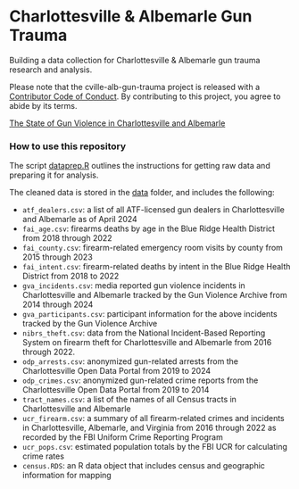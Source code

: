 # Charlottesville & Albemarle Gun Trauma

Building a data collection for Charlottesville & Albemarle gun trauma research and analysis.

Please note that the cville-alb-gun-trauma project is released with a [Contributor Code of Conduct](https://contributor-covenant.org/version/2/1/CODE_OF_CONDUCT.html). By contributing to this project, you agree to abide by its terms.

[The State of Gun Violence in Charlottesville and Albemarle](https://virginiaequitycenter.github.io/cville-alb-gun-trauma/data_descriptions)

### How to use this repository

The script [dataprep.R](https://github.com/virginiaequitycenter/cville-alb-gun-trauma/blob/main/scripts/data_prep.R) outlines the instructions for getting raw data and preparing it for analysis. 

The cleaned data is stored in the [data](https://github.com/virginiaequitycenter/cville-alb-gun-trauma/tree/main/data) folder, and includes the following:

- `atf_dealers.csv`: a list of all ATF-licensed gun dealers in Charlottesville and Albemarle as of April 2024
- `fai_age.csv`: firearms deaths by age in the Blue Ridge Health District from 2018 through 2022 
- `fai_county.csv`: firearm-related emergency room visits by county from 2015 through 2023
- `fai_intent.csv`: firearm-related deaths by intent in the Blue Ridge Health District from 2018 to 2022
- `gva_incidents.csv`: media reported gun violence incidents in Charlottesville and Albemarle tracked by the Gun Violence Archive from 2014 through 2024
- `gva_participants.csv`: participant information for the above incidents tracked by the Gun Violence Archive 
- `nibrs_theft.csv`: data from the National Incident-Based Reporting System on firearm theft for Charlottesville and Albemarle from 2016 through 2022. 
- `odp_arrests.csv`: anonymized gun-related arrests from the Charlottesville Open Data Portal from 2019 to 2024
- `odp_crimes.csv`: anonymized gun-related crime reports from the Charlottesville Open Data Portal from 2019 to 2014
- `tract_names.csv`: a list of the names of all Census tracts in Charlottesville and Albemarle
- `ucr_firearm.csv`: a summary of all firearm-related crimes and incidents in Charlottesville, Albemarle, and Virginia from 2016 through 2022 as recorded by the FBI Uniform Crime Reporting Program
- `ucr_pops.csv`: estimated population totals by the FBI UCR for calculating crime rates
- `census.RDS`: an R data object that includes census and geographic information for mapping




